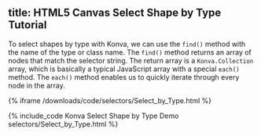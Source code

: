title: HTML5 Canvas Select Shape by Type Tutorial
---

To select shapes by type with Konva, we can use the `find()` method with the name of the type or class name.
The `find()` method returns an array of nodes that match the selector string.
The return array is a `Konva.Collection` array, which is basically a typical JavaScript array with a special `each()` method.
The `each()` method enables us to quickly iterate through every node in the array.

{% iframe /downloads/code/selectors/Select_by_Type.html %}

{% include_code Konva Select Shape by Type Demo selectors/Select_by_Type.html %}